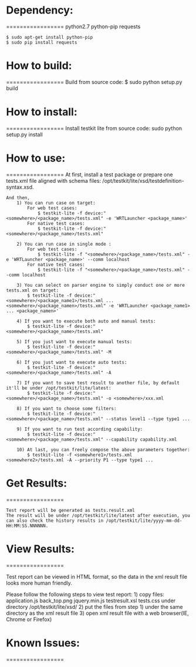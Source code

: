 # Dependency:
=================
python2.7 python-pip requests

	$ sudo apt-get install python-pip
	$ sudo pip install requests

# How to build:
=================
    Build from source code: 
        $ sudo python setup.py build

# How to install:
=================
    Install testkit lite  from source code: 
        sudo python setup.py install

# How to use:
=================
    At first, install a test package or prepare one tests.xml file aligned with schema files: /opt/testkit/lite/xsd/testdefinition-syntax.xsd.

    And then,
        1) You can run case on target:
            For web test cases:
                $ testkit-lite -f device:"<somewhere>/<package_name>/tests.xml" -e 'WRTLauncher <package_name>'
            For native test cases:
                $ testkit-lite -f device:"<somewhere>/<package_name>/tests.xml" 

        2) You can run case in single mode :
            For web test cases:
                $ testkit-lite -f "<somewhere>/<package_name>/tests.xml" -e 'WRTLauncher <package_name>' --comm localhost
            For native test cases:
                $ testkit-lite -f "<somewhere>/<package_name>/tests.xml" --comm localhost
    
        3) You can select on parser engine to simply conduct one or more tests.xml on target:
            $ testkit-lite -f device:"<somewhere>/<package_name1>/tests.xml ... <somewhere>/<package_namen>/tests.xml" -e 'WRTLauncher <package_name1> ... <package_namen>'
 
        4) If you want to execute both auto and manual tests:
            $ testkit-lite -f device:"<somewhere>/<package_name>/tests.xml"
            
        5) If you just want to execute manual tests:
            $ testkit-lite -f device:"<somewhere>/<package_name>/tests.xml" -M
            
        6) If you just want to execute auto tests:
            $ testkit-lite -f device:"<somewhere>/<package_name>/tests.xml" -A
            
        7) If you want to save test result to another file, by default it'll be under /opt/testkit/lite/latest:
            $ testkit-lite -f device:"<somewhere>/<package_name>/tests.xml" -o <somewhere>/xxx.xml
            
        8) If you want to choose some filters:
            $ testkit-lite -f device:"<somewhere>/<package_name>/tests.xml" --status level1 --type type1 ...

        9) If you want to run test according capability:
            $ testkit-lite -f device:"<somewhere>/<package_name>/tests.xml" --capability capability.xml
            
        10) At last, you can freely compose the above parameters together:
            $ testkit-lite -f <somewhere1>/tests.xml <somewhere2>/tests.xml -A --priority P1 --type type1 ...

# Get Results:
=================

    Test report will be generated as tests.result.xml   
	The result will be under /opt/testkit/lite/latest after execution, you can also check the history results in /opt/testkit/lite/yyyy-mm-dd-HH:MM:SS.NNNNNN.

# View Results:
=================

Test report can be viewed in HTML format, so the data in the xml result file looks more human friendly.

Please follow the following steps to view test report:
    1) copy files: application.js back_top.png jquery.min.js testresult.xsl tests.css under directory /opt/testkit/lite/xsd/
    2) put the files from step 1) under the same directory as the xml result file
    3) open xml result file with a web browser(IE, Chrome or Firefox)

# Known Issues:
=================

